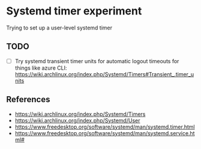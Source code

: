 # Systemd timer experiment

Trying to set up a user-level systemd timer

## TODO
- [ ] Try systemd transient timer units for automatic logout timeouts for things like azure CLI: https://wiki.archlinux.org/index.php/Systemd/Timers#Transient_.timer_units

## References
- https://wiki.archlinux.org/index.php/Systemd/Timers
- https://wiki.archlinux.org/index.php/Systemd/User
- https://www.freedesktop.org/software/systemd/man/systemd.timer.html
- https://www.freedesktop.org/software/systemd/man/systemd.service.html#
